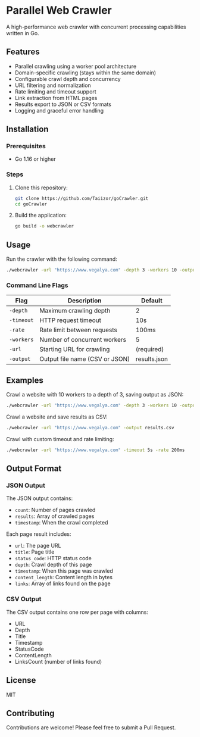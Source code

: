 # Parallel Web Crawler

A high-performance web crawler with concurrent processing capabilities written in Go.

## Features

- Parallel crawling using a worker pool architecture
- Domain-specific crawling (stays within the same domain)
- Configurable crawl depth and concurrency
- URL filtering and normalization
- Rate limiting and timeout support 
- Link extraction from HTML pages
- Results export to JSON or CSV formats
- Logging and graceful error handling

## Installation

### Prerequisites

- Go 1.16 or higher

### Steps

1. Clone this repository:
   ```bash
   git clone https://github.com/Taiizor/goCrawler.git
   cd goCrawler
   ```

2. Build the application:
   ```bash
   go build -o webcrawler
   ```

## Usage

Run the crawler with the following command:

```bash
./webcrawler -url "https://www.vegalya.com" -depth 3 -workers 10 -output results.json
```

### Command Line Flags

| Flag | Description | Default |
|------|-------------|---------|
| `-depth` | Maximum crawling depth | 2 |
| `-timeout` | HTTP request timeout | 10s |
| `-rate` | Rate limit between requests | 100ms |
| `-workers` | Number of concurrent workers | 5 |
| `-url` | Starting URL for crawling | (required) |
| `-output` | Output file name (CSV or JSON) | results.json |

## Examples

Crawl a website with 10 workers to a depth of 3, saving output as JSON:
```bash
./webcrawler -url "https://www.vegalya.com" -depth 3 -workers 10 -output results.json
```

Crawl a website and save results as CSV:
```bash
./webcrawler -url "https://www.vegalya.com" -output results.csv
```

Crawl with custom timeout and rate limiting:
```bash
./webcrawler -url "https://www.vegalya.com" -timeout 5s -rate 200ms
```

## Output Format

### JSON Output

The JSON output contains:
- `count`: Number of pages crawled
- `results`: Array of crawled pages
- `timestamp`: When the crawl completed

Each page result includes:
- `url`: The page URL
- `title`: Page title
- `status_code`: HTTP status code
- `depth`: Crawl depth of this page
- `timestamp`: When this page was crawled
- `content_length`: Content length in bytes
- `links`: Array of links found on the page

### CSV Output

The CSV output contains one row per page with columns:
- URL
- Depth
- Title
- Timestamp
- StatusCode
- ContentLength
- LinksCount (number of links found)

## License

MIT

## Contributing

Contributions are welcome! Please feel free to submit a Pull Request. 